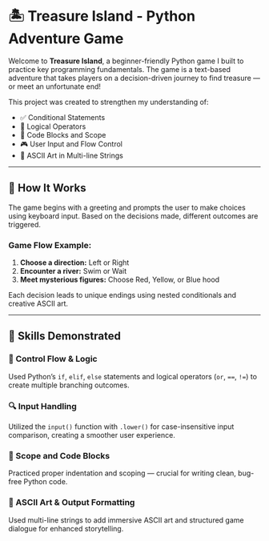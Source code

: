 # 🏝️ Treasure Island - Python Adventure Game

Welcome to **Treasure Island**, a beginner-friendly Python game I built to practice key programming fundamentals. The game is a text-based adventure that takes players on a decision-driven journey to find treasure — or meet an unfortunate end!

This project was created to strengthen my understanding of:

- ✅ Conditional Statements
- 🔁 Logical Operators
- 🧱 Code Blocks and Scope
- 🎮 User Input and Flow Control
- 🎨 ASCII Art in Multi-line Strings

---

## 🔧 How It Works

The game begins with a greeting and prompts the user to make choices using keyboard input. Based on the decisions made, different outcomes are triggered.

### Game Flow Example:

1. **Choose a direction:** Left or Right
2. **Encounter a river:** Swim or Wait
3. **Meet mysterious figures:** Choose Red, Yellow, or Blue hood

Each decision leads to unique endings using nested conditionals and creative ASCII art.

---

## 🚀 Skills Demonstrated

### 🧠 Control Flow & Logic
Used Python’s `if`, `elif`, `else` statements and logical operators (`or`, `==`, `!=`) to create multiple branching outcomes.

### 🔍 Input Handling
Utilized the `input()` function with `.lower()` for case-insensitive input comparison, creating a smoother user experience.

### 🧱 Scope and Code Blocks
Practiced proper indentation and scoping — crucial for writing clean, bug-free Python code.

### 🎨 ASCII Art & Output Formatting
Used multi-line strings to add immersive ASCII art and structured game dialogue for enhanced storytelling.

